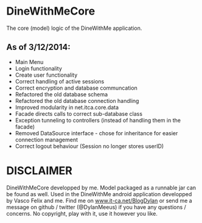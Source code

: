 DineWithMeCore
==============

The core (model) logic of the DineWithMe application.

As of 3/12/2014:
----------------
- Main Menu
- Login functionality
- Create user functionality
- Correct handling of active sessions
- Correct encryption and database communcation
- Refactored the old database schema
- Refactored the old database connection handling
- Improved modularity in net.itca.core.data
- Facade directs calls to correct sub-database class
- Exception tunneling to controllers (instead of handling them in the facade)
- Removed DataSource interface - chose for inheritance for easier connection management
- Correct logout behaviour (Session no longer stores userID)



DISCLAIMER
=========
DineWithMeCore developped by me. Model packaged as a runnable jar can be found as well. Used in the DineWithMe android application developped by Vasco Felix and me.
Find me on www.it-ca.net/BlogDylan or send me a message on github / twitter (@DylanMeeus) if you have any questions / concerns. No copyright, play with it, use it however you like.
